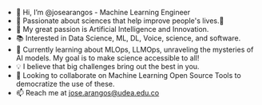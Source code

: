 - 👋 Hi, I’m @josearangos - Machine Learning Engineer
- 🤖 Passionate about sciences that help improve people's lives.🧠
- 👀 My great passion is Artificial Intelligence and Innovation.
- 📚 Interested in Data Science, ML, DL, Voice, science, and software.
- 🌱 Currently learning about MLOps, LLMOps, unraveling the mysteries of AI models. My goal is to make science accessible to all!
- 💡 I believe that big challenges bring out the best in you.
- 💞️ Looking to collaborate on Machine Learning Open Source Tools to democratize the use of these.
- 📫 Reach me at jose.arangos@udea.edu.co

<!---
josearangos/josearangos is a ✨ special ✨ repository because its `README.md` (this file) appears on your GitHub profile.
You can click the Preview link to take a look at your changes.
--->
